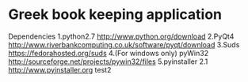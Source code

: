 <h1>Greek book keeping application</h1>


Dependencies
1.python2.7 http://www.python.org/download
2.PyQt4 http://www.riverbankcomputing.co.uk/software/pyqt/download
3.Suds https://fedorahosted.org/suds
4.(For windows only) pyWin32 http://sourceforge.net/projects/pywin32/files
5.pyinstaller 2.1 http://www.pyinstaller.org
test2
